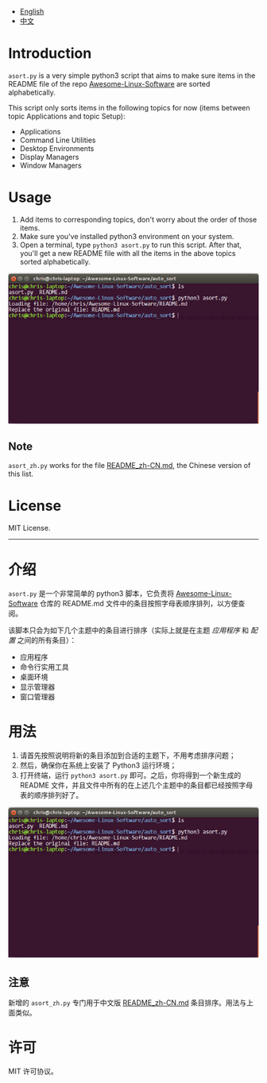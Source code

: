 - [English](#introduction)
- [中文](#介绍)

# Introduction
`asort.py` is a very simple python3 script that aims to make sure items in the README file of the repo [Awesome-Linux-Software](https://github.com/VoLuong/Awesome-Linux-Software) are sorted alphabetically. 

This script only sorts items in the following topics for now (items between topic Applications and topic Setup):
- Applications
- Command Line Utilities
- Desktop Environments
- Display Managers
- Window Managers

# Usage
1. Add items to corresponding topics, don't worry about the order of those items.
1. Make sure you've installed python3 environment on your system.
1. Open a terminal, type `python3 asort.py` to run this script. After that, you'll get a new README file with all the items in the above topics sorted alphabetically.

![test screenshot](./test.png)

## Note
`asort_zh.py` works for the file [README_zh-CN.md](https://github.com/VoLuong/Awesome-Linux-Software/blob/master/README_zh-CN.md), the Chinese version of this list.

# License
MIT License.

---------------------------------------------
# 介绍
`asort.py` 是一个非常简单的 python3 脚本，它负责将 [Awesome-Linux-Software](https://github.com/VoLuong/Awesome-Linux-Software) 仓库的 README.md 文件中的条目按照字母表顺序排列，以方便查阅。

该脚本只会为如下几个主题中的条目进行排序（实际上就是在主题 *应用程序* 和 *配置* 之间的所有条目）：
- 应用程序
- 命令行实用工具
- 桌面环境
- 显示管理器
- 窗口管理器

# 用法
1. 请首先按照说明将新的条目添加到合适的主题下，不用考虑排序问题；
1. 然后，确保你在系统上安装了 Python3 运行环境；
1. 打开终端，运行 `python3 asort.py` 即可。之后，你将得到一个新生成的 README 文件，并且文件中所有的在上述几个主题中的条目都已经按照字母表的顺序排列好了。

![test 截图](./test.png)

## 注意
新增的 `asort_zh.py` 专门用于中文版 [README_zh-CN.md](https://github.com/VoLuong/Awesome-Linux-Software/blob/master/README_zh-CN.md) 条目排序。用法与上面类似。

# 许可
MIT 许可协议。

